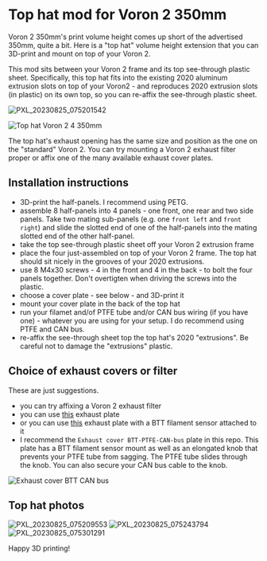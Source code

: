 # Top hat mod for Voron 2 350mm

Voron 2 350mm's print volume height comes up short of the advertised 350mm, quite a bit.
Here is a "top hat" volume height extension that you can 3D-print and mount on top of
your Voron 2.

This mod sits between your Voron 2 frame and its top see-through plastic sheet. Specifically,
this top hat fits into the existing 2020 aluminum extrusion slots on top of your Voron2 - and
reproduces 2020 extrusion slots (in plastic) on its own top, so you can re-affix the see-through
plastic sheet.

![PXL_20230825_075201542](https://github.com/kaiaai/voron2_top_hat/assets/33589365/5595a44c-cfe3-4874-a491-0a297c360bcf)

![Top hat Voron 2 4 350mm](https://github.com/kaiaai/voron2_top_hat/assets/33589365/3004e809-f377-4d45-ac5f-bf9cd43cd981)

The top hat's exhaust opening has the same size and position as the one on the "standard" Voron 2.
You can try mounting a Voron 2 exhaust filter proper or affix one of the many available exhaust
cover plates.

## Installation instructions
- 3D-print the half-panels. I recommend using PETG.
- assemble 8 half-panels into 4 panels - one front, one rear and two side panels.
Take two mating sub-panels (e.g. one `front left` and `front right`) and slide the
slotted end of one of the half-panels into the mating slotted end of the other half-panel.
- take the top see-through plastic sheet off your Voron 2 extrusion frame
- place the four just-assembled on top of your Voron 2 frame. The top hat should sit nicely
in the grooves of your 2020 extrusions.
- use 8 M4x30 screws - 4 in the front and 4 in the back - to bolt the four panels together.
Don't overtigten when driving the screws into the plastic.
- choose a cover plate - see below - and 3D-print it
- mount your cover plate in the back of the top hat
- run your filamet and/of PTFE tube and/or CAN bus wiring (if you have one) - whatever
you are using for your setup. I do recommend using PTFE and CAN bus.
- re-affix the see-through sheet top the top hat's 2020 "extrusions". Be careful not to
damage the "extrusions" plastic.

## Choice of exhaust covers or filter
These are just suggestions.

- you can try affixing a Voron 2 exhaust filter
- you can use [this](https://mods.vorondesign.com/detail/sChDLllFG34KYroxSym6MQ) exhaust plate
- or you can use [this](https://mods.vorondesign.com/detail/rBsQWXI7IQxnZUyVwpjH3A) exhaust plate
with a BTT filament sensor attached to it
- I recommend the `Exhaust cover BTT-PTFE-CAN-bus` plate in this repo. This plate has a BTT
filament sensor mount as well as an elongated knob that prevents your PTFE tube from sagging.
The PTFE tube slides through the knob. You can also secure your CAN bus cable to the knob.

![Exhaust cover BTT CAN bus](https://github.com/kaiaai/voron2_top_hat/assets/33589365/3a2cb880-4afc-4c4f-a00a-815d5e52c19a)

## Top hat photos
![PXL_20230825_075209553](https://github.com/kaiaai/voron2_top_hat/assets/33589365/f3dc9e91-d105-40a6-a2f1-a8022f34e780)
![PXL_20230825_075243794](https://github.com/kaiaai/voron2_top_hat/assets/33589365/76d7025a-7e54-46d3-bcb3-f987aa8c6014)
![PXL_20230825_075301291](https://github.com/kaiaai/voron2_top_hat/assets/33589365/b1360762-47f1-4494-904e-cb7248e99781)

Happy 3D printing!
